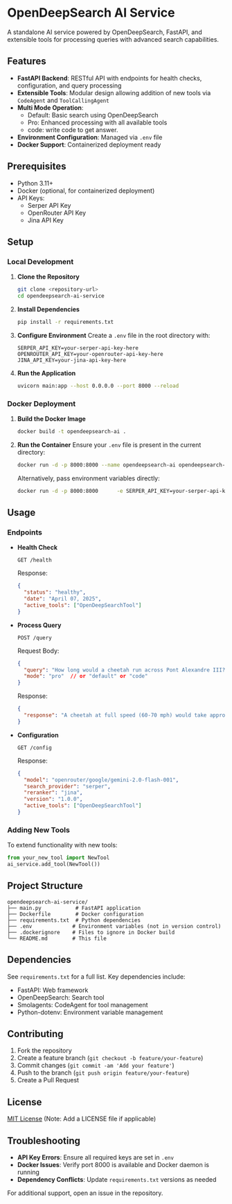 # OpenDeepSearch AI Service

A standalone AI service powered by OpenDeepSearch, FastAPI, and extensible tools for processing queries with advanced search capabilities.

## Features

- **FastAPI Backend**: RESTful API with endpoints for health checks, configuration, and query processing
- **Extensible Tools**: Modular design allowing addition of new tools via `CodeAgent` and `ToolCallingAgent`
- **Multi Mode Operation**:
  - Default: Basic search using OpenDeepSearch
  - Pro: Enhanced processing with all available tools
  - code: write code to get answer.
- **Environment Configuration**: Managed via `.env` file
- **Docker Support**: Containerized deployment ready

## Prerequisites

- Python 3.11+
- Docker (optional, for containerized deployment)
- API Keys:
  - Serper API Key
  - OpenRouter API Key
  - Jina API Key

## Setup

### Local Development

1. **Clone the Repository**
   ```bash
   git clone <repository-url>
   cd opendeepsearch-ai-service
   ```

2. **Install Dependencies**
   ```bash
   pip install -r requirements.txt
   ```

3. **Configure Environment**
   Create a `.env` file in the root directory with:
   ```
   SERPER_API_KEY=your-serper-api-key-here
   OPENROUTER_API_KEY=your-openrouter-api-key-here
   JINA_API_KEY=your-jina-api-key-here
   ```

4. **Run the Application**
   ```bash
   uvicorn main:app --host 0.0.0.0 --port 8000 --reload
   ```

### Docker Deployment

1. **Build the Docker Image**
   ```bash
   docker build -t opendeepsearch-ai .
   ```

2. **Run the Container**
   Ensure your `.env` file is present in the current directory:
   ```bash
   docker run -d -p 8000:8000 --name opendeepsearch-ai opendeepsearch-ai
   ```

   Alternatively, pass environment variables directly:
   ```bash
   docker run -d -p 8000:8000      -e SERPER_API_KEY=your-serper-api-key-here      -e OPENROUTER_API_KEY=your-openrouter-api-key-here      -e JINA_API_KEY=your-jina-api-key-here      --name opendeepsearch-ai      opendeepsearch-ai
   ```

## Usage

### Endpoints

- **Health Check**
  ```
  GET /health
  ```
  Response:
  ```json
  {
    "status": "healthy",
    "date": "April 07, 2025",
    "active_tools": ["OpenDeepSearchTool"]
  }
  ```

- **Process Query**
  ```
  POST /query
  ```
  Request Body:
  ```json
  {
    "query": "How long would a cheetah run across Pont Alexandre III?",
    "mode": "pro"  // or "default" or "code"
  }
  ```
  Response:
  ```json
  {
    "response": "A cheetah at full speed (60-70 mph) would take approximately 2-3 seconds to cross Pont Alexandre III (160 meters)."
  }
  ```

- **Configuration**
  ```
  GET /config
  ```
  Response:
  ```json
  {
    "model": "openrouter/google/gemini-2.0-flash-001",
    "search_provider": "serper",
    "reranker": "jina",
    "version": "1.0.0",
    "active_tools": ["OpenDeepSearchTool"]
  }
  ```

### Adding New Tools

To extend functionality with new tools:
```python
from your_new_tool import NewTool
ai_service.add_tool(NewTool())
```

## Project Structure

```
opendeepsearch-ai-service/
├── main.py           # FastAPI application
├── Dockerfile        # Docker configuration
├── requirements.txt  # Python dependencies
├── .env             # Environment variables (not in version control)
├── .dockerignore    # Files to ignore in Docker build
└── README.md        # This file
```

## Dependencies

See `requirements.txt` for a full list. Key dependencies include:
- FastAPI: Web framework
- OpenDeepSearch: Search tool
- Smolagents: CodeAgent for tool management
- Python-dotenv: Environment variable management

## Contributing

1. Fork the repository
2. Create a feature branch (`git checkout -b feature/your-feature`)
3. Commit changes (`git commit -am 'Add your feature'`)
4. Push to the branch (`git push origin feature/your-feature`)
5. Create a Pull Request

## License

[MIT License](LICENSE) (Note: Add a LICENSE file if applicable)

## Troubleshooting

- **API Key Errors**: Ensure all required keys are set in `.env`
- **Docker Issues**: Verify port 8000 is available and Docker daemon is running
- **Dependency Conflicts**: Update `requirements.txt` versions as needed

For additional support, open an issue in the repository.